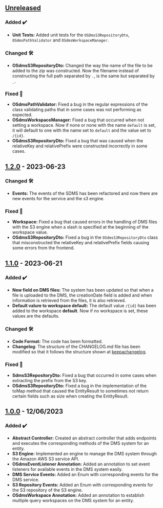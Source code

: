 <!-- ## [Unreleased] -->
<!-- ### Added ✔️-->
<!-- ### Changed 🛠️-->
<!-- ### Deprecated 🛑-->
<!-- ### Removed 🗑️-->
<!-- ### Fixed 🐛-->
<!-- ### Security 🛡️-->
<!-- Este fichero sigue el formato de https://keepachangelog.com -->

## [Unreleased]

### Added ✔️
* **Unit Tests:** Added unit tests for the `OSDmsS3RepositoryDto`, `OSdmsPathValidator` and `OSdmsWorkspaceManager`. 

### Changed 🛠️
* **OSdmsS3RepositoryDto:** Changed the way the name of the file to be added to the zip was constructed. Now the filename instead of constructing the full path separated by `.`, is the same but separated by `_`.

### Fixed 🐛
* **OSdmsPathValidator:** Fixed a bug in the regular expressions of the class validating paths that in some cases was not performing as expected.
* **OSdmsWorkspaceManager:** Fixed a bug that occurred when not setting a workspace. Now if none or none with the name `default` is set, it will default to one with the name set to `default` and the value set to `/{id}`.
* **OSdmsS3RepositoryDto:** Fixed a bug that was caused when the relativeKey and relativePrefix were constructed incorrectly in some cases.

## [1.2.0] - 2023-06-23

### Changed 🛠️
* **Events:** The events of the SDMS has been refactored and now there are new events for the service and the s3 engine.

### Fixed 🐛
* **Workspace:** Fixed a bug that caused errors in the handling of DMS files with the S3 engine when a slash is specified at the beginning of the workspace value.
* **OSdmsS3RepositoryDto:** Fixed a bug in the `OSdmsS3RepositoryDto` class that misconstructed the relativeKey and relativePrefix fields causing some errors from the frontend.


## [1.1.0] - 2023-06-21

### Added ✔️
* **New field on DMS files:** The system has been updated so that when a file is uploaded to the DMS, the creationDate field is added and when information is retrieved from the files, it is also retrieved.
* **Default valure to workspace default:** The default value `/{id}` has been added to the workspace **default**. Now if no workspace is set, these values are the defaults.

### Changed 🛠️
* **Code Format:** The code has been formatted.
* **Changelog**: The structure of the CHANGELOG.md file has been modified so that it follows the structure shown at [keepachangelog](https://keepachangelog.com/).

### Fixed 🐛
* **SdmsS3RepositoryDto:** Fixed a bug that occurred in some cases when extracting the prefix from the S3 key.
* **OSdmsS3RepositoryDto:** Fixed a bug in the implementation of the toMap method that caused the EntityResult to sometimes not return certain fields such as size when creating the EntityResult.

## [1.0.0] - 12/06/2023

### Added ✔️

* **Abstract Controller:** Created an abstract controller that adds endpoints and executes the corresponding methods of
  the DMS system for an entity.
* **S3 Engine:** Implemented an engine to manage the DMS system through the Amazon AWS S3 service API.
* **OSdmsEventListener Annotation:** Added an annotation to set event listeners for available events in the DMS system
  easily.
* **DMS Service Events:** Added an Enum with corresponding events for the DMS service.
* **S3 Repository Events:** Added an Enum with corresponding events for the S3 repository of the S3 engine.
* **OSdmsWorkspace Annotation:** Added an annotation to establish multiple query workspaces on the DMS system for an
  entity.

[unreleased]: https://github.com/ontimize/ontimize-jee-sdms/compare/1.2.0...HEAD
[1.2.0]: https://github.com/ontimize/ontimize-jee-sdms/compare/1.1.0...1.2.0
[1.1.0]: https://github.com/ontimize/ontimize-jee-sdms/compare/1.0.0...1.1.0
[1.0.0]: https://github.com/ontimize/ontimize-jee-sdms/releases/tag/1.0.0